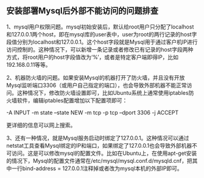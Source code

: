 ## 安装部署Mysql后外部不能访问的问题排查
1、mysql用户权限问题。mysql初始安装后，默认给root用户只分配了localhost和127.0.0.1两个host，即在mysql库的user表中，user为root的两行记录的host字段值分别为localhost和127.0.0.1。这个host字段就是Mysql用于通过客户机IP进行访问控制的。这种情况下，可以新增一条记录或者修改已有记录的host字段两种方式，将root用户的host字段值改为‘%’，或者是特定客户端即得IP，比如192.168.0.11等等。

2、机器防火墙的问题。如果安装Mysql的机器打开了防火墙，并且没有开放Mysql监听端口3306（或用户自己指定的端口），也会导致外部机器不能正常访问。这种情况下，修改防火墙设置即可，比如Ubuntu系统上通常使用iptables防火墙软件，编辑iptables配置增加以下配置项即可：

-A INPUT -m state –state NEW -m tcp -p tcp –dport 3306 -j ACCEPT

更详细的信息可以网上搜索。

3、还有一种情况，就是Mysql服务启动时绑定了127.0.0.1。这种情况可以通过netstat工具查看Mysql绑定的IP和端口，如果绑定了127.0.0.1也会导致外部机器不可访问。这是可以修改mysql的配置文件。比如在Ubuntu上，在使用apt-get安装的情况下，Mysql的配置文件通常在/etc/mysql/mysql.conf.d/mysqld.cnf，把其中一行bind-address = 127.0.0.1注释掉或者改为mysql本机的外部IP即可。
